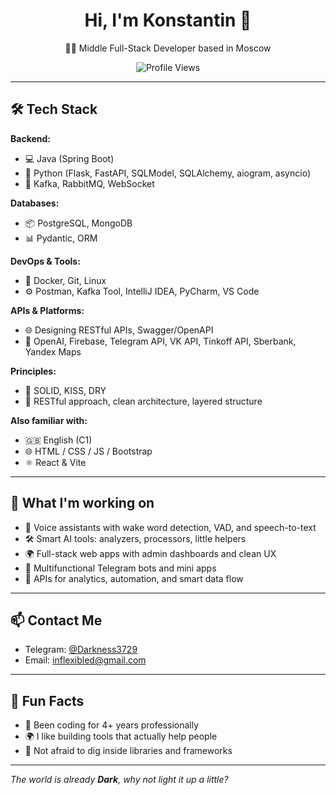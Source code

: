 <h1 align="center">Hi, I'm Konstantin 👋</h1>
<p align="center">
  🧑‍💻 Middle Full-Stack Developer based in Moscow  
</p>
<p align="center">
  <img src="https://komarev.com/ghpvc/?username=darkdustry&style=flat-square" alt="Profile Views" />
</p>

---

## 🛠️ Tech Stack

**Backend:**
- 💻 Java (Spring Boot)
- 🐍 Python (Flask, FastAPI, SQLModel, SQLAlchemy, aiogram, asyncio)
- 📩 Kafka, RabbitMQ, WebSocket

**Databases:**
- 📦 PostgreSQL, MongoDB  
- 📊 Pydantic, ORM

**DevOps & Tools:**
- 🐳 Docker, Git, Linux  
- ⚙️ Postman, Kafka Tool, IntelliJ IDEA, PyCharm, VS Code

**APIs & Platforms:**
- 🌐 Designing RESTful APIs, Swagger/OpenAPI
- 🤖 OpenAI, Firebase, Telegram API, VK API, Tinkoff API, Sberbank, Yandex Maps

**Principles:**
- 📐 SOLID, KISS, DRY
- 🔁 RESTful approach, clean architecture, layered structure

**Also familiar with:**
- 🇬🇧 English (C1)
- 🌐 HTML / CSS / JS / Bootstrap  
- ⚛️ React & Vite

---

## 🚀 What I'm working on

- 🧠 Voice assistants with wake word detection, VAD, and speech-to-text
- 🛠️ Smart AI tools: analyzers, processors, little helpers
- 🌍 Full-stack web apps with admin dashboards and clean UX
- 📱 Multifunctional Telegram bots and mini apps
- 📡 APIs for analytics, automation, and smart data flow

---

## 📫 Contact Me

- Telegram: [@Darkness3729](https://t.me/Darkness3729)
- Email: inflexibled@gmail.com

---

## 🧩 Fun Facts

- 🧠 Been coding for 4+ years professionally  
- 🌍 I like building tools that actually help people  
- 🧪 Not afraid to dig inside libraries and frameworks

---

_The world is already **Dark**, why not light it up a little?_
